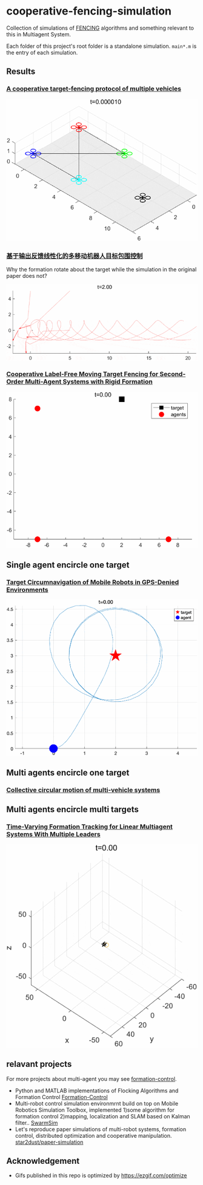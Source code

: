 # cooperative-fencing-simulation
Collection of simulations of [FENCING](https://doi.org/10.1016/j.automatica.2019.05.034) algorithms  and something relevant to this in Multiagent System.

Each folder of this project's root folder is a standalone simulation.
`main*.m` is the entry of each simulation.

## Results

### [A cooperative target-fencing protocol of multiple vehicles](https://doi.org/10.1016/j.automatica.2019.05.034)

![](fence2019chen/chen2019-ezgif.com-optimize.gif)

### [基于输出反馈线性化的多移动机器人目标包围控制](https://doi.org/10.16383/j.aas.c200335)

Why the formation rotate about the target while the simulation in the original paper does not?

![](fence2022kou小车/kou2022-ezgif.com-optimize.gif)

### [Cooperative Label-Free Moving Target Fencing for Second-Order Multi-Agent Systems with Rigid Formation](https://doi.org/10.1016/j.automatica.2024.111558)

![](fence2024hu/hu2024labelfree-ezgif.com-optimize.gif)

## Single agent encircle one target

### [Target Circumnavigation of Mobile Robots in GPS-Denied Environments](https://ieeexplore.ieee.org/Xplorehelp/downloads/license-information/IEEE.html)

![](circumnav2024wang/circumnav2024wang-ezgif.com-optimize.gif)

## Multi agents encircle one target

### [Collective circular motion of multi-vehicle systems](https://linkinghub.elsevier.com/retrieve/pii/S0005109808002951)

## Multi agents encircle multi targets

### [Time-Varying Formation Tracking for Linear Multiagent Systems With Multiple Leaders](https://doi.org/10.1109%2FTAC.2017.2673411)

![](formationtracking2017dong/formationtracking-ezgif.com-optimize.gif)

## relavant projects

For more projects about multi-agent you may see [formation-control](https://github.com/topics/formation-control).

- Python and MATLAB implementations of Flocking Algorithms and Formation Control [Formation-Control](https://github.com/Sang-Buster/Formation-Control)
- Multi-robot control simulation environmrnt build on top on Mobile Robotics Simulation Toolbox, implemented 1)some algorithm for formation control 2)mapping, localization and SLAM based on Kalman filter.. [SwarmSim](https://github.com/yxiao1996/SwarmSim)
- Let's reproduce paper simulations of multi-robot systems, formation control, distributed optimization and cooperative manipulation. [star2dust/paper-simulation](https://github.com/star2dust/paper-simulation)

## Acknowledgement

- Gifs published in this repo is optimized by <https://ezgif.com/optimize>


